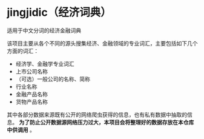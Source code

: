 # jingjidic（经济词典）
适用于中文分词的经济金融词典

该项目主要从各个不同的源头搜集经济、金融领域的专业词汇，主要包括如下几个方面的词汇：

* 经济学、金融学专业词汇
* 上市公司名称
* （可选）一般公司的名称、简称
* 行业名称
* 金融产品名称
* 货物产品名称

其中各部分数据来源既有公开的网络爬虫获得的信息，也有私有数据中抽取的信息。 **为了防止公开数据源网络压力过大，本项目会将整理好的数据存放在本仓库中供调用** 。

